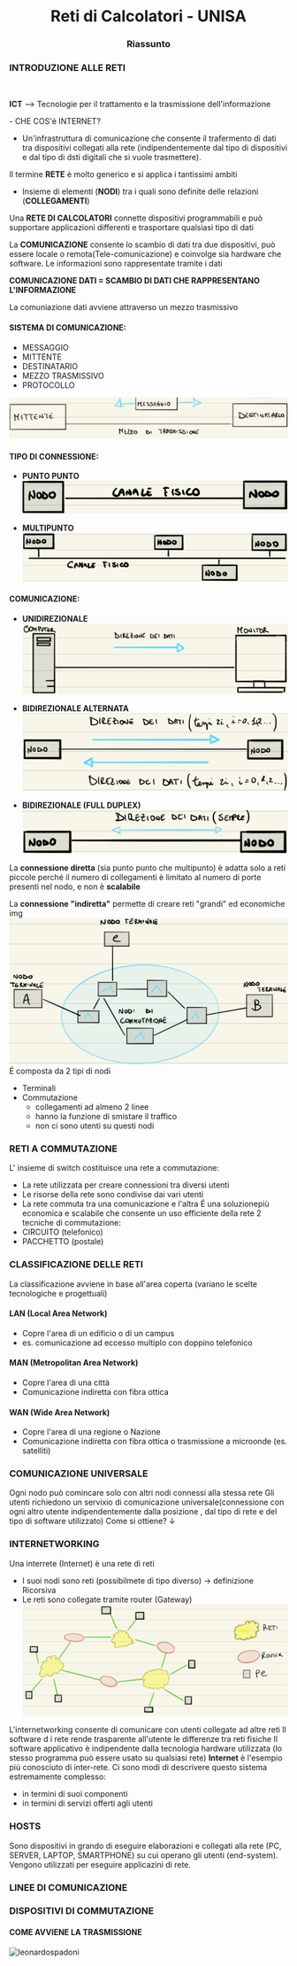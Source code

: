 <h1 align="center">Reti di Calcolatori - UNISA</h1>
<h3 align="center">Riassunto</h3>
<h3>INTRODUZIONE ALLE RETI</h3>
<br>

**ICT** --> Tecnologie per il trattamento e la trasmissione dell'informazione

\- CHE COS'é INTERNET?
- Un'infrastruttura di comunicazione che consente il trafermento di dati tra dispositivi collegati alla rete (indipendentemente dal tipo di dispositivi e dal tipo di dsti digitali che si vuole trasmettere).

Il termine **RETE** è molto generico e si applica i tantissimi ambiti
* Insieme di elementi (**NODI**) tra i quali sono definite delle relazioni (**COLLEGAMENTI**)

Una **RETE DI CALCOLATORI** connette dispositivi programmabili e può supportare applicazioni differenti e trasportare qualsiasi tipo di dati

La **COMUNICAZIONE** consente lo scambio di dati tra due dispositivi, può essere locale o remota(Tele-comunicazione) e coinvolge sia hardware che software.
Le informazioni sono rappresentate tramite i dati

**COMUNICAZIONE DATI = SCAMBIO DI DATI CHE RAPPRESENTANO L'INFORMAZIONE** <br>


La comuniazione dati avviene attraverso un mezzo trasmissivo

<h4>SISTEMA DI COMUNICAZIONE:</h4>

* MESSAGGIO
* MITTENTE
* DESTINATARIO
* MEZZO TRASMISSIVO
* PROTOCOLLO

![sistema telecomunicazione](src/sistema_di_comunicazione.png)


<h4>TIPO DI CONNESSIONE:</h4>

* **PUNTO PUNTO**
![punto punto](src/punto-punto.png)

* **MULTIPUNTO**
![ulti punto](src/multi-punto.png)


<h4>COMUNICAZIONE:</h4>

* **UNIDIREZIONALE**
![unidirezionale](src/unidirezionale.png)

* **BIDIREZIONALE ALTERNATA**
![bidirezionale alternata](src/bidirezionale-alternata.png)

* **BIDIREZIONALE (FULL DUPLEX)**
![bidirezionale](src/bidirezionale.png)

La **connessione diretta** (sia punto punto che multipunto) è adatta solo a reti piccole perché il numero di collegamenti è limitato al numero di porte presenti nel nodo, e non è **scalabile**

La **connessione "indiretta"** permette di creare reti "grandi" ed economiche
img
![nodi di commutazione](src/nodi-commutazione.png)
É composta da 2 tipi di nodi
* Terminali
* Commutazione
	* collegamenti ad almeno 2 linee
	* hanno la funzione di smistare il traffico
	* non ci sono utenti su questi nodi


<h3>RETI A COMMUTAZIONE</h3>

L' insieme di switch costituisce una rete a commutazione:
* La rete utilizzata per creare connessioni tra diversi utenti
* Le risorse della rete sono condivise dai vari utenti
* La rete commuta tra una comunicazione e l'altra
É una soluzionepiù economica e scalabile che consente un uso efficiente della rete
2 tecniche di commutazione:
* CIRCUITO (telefonico)
* PACCHETTO (postale)

<h3>CLASSIFICAZIONE DELLE RETI</h3>
La classificazione avviene in base all'area coperta (variano le scelte tecnologiche e progettuali)

<h4>LAN (Local Area Network)</h4>

* Copre l'area di un edificio o di un campus
* es. comunicazione ad eccesso multiplo con doppino telefonico

<h4>MAN (Metropolitan Area Network)</h4>

* Copre l'area di una città
* Comunicazione indiretta con fibra ottica

<h4>WAN (Wide Area Network)</h4>

* Copre l'area di una regione o Nazione
* Comunicazione indiretta con fibra ottica o trasmissione a microonde (es. satelliti)




<h3>COMUNICAZIONE UNIVERSALE</h3>
Ogni nodo può comincare solo con altri nodi connessi alla stessa rete
Gli utenti richiedono un servixio di comunicazione universale(connessione con ogni altro utente indipendentemente dalla posizione , dal tipo di rete e del tipo di software utilizzato)
Come si ottiene? ↓

<h3>INTERNETWORKING</h3>
Una interrete (Internet) è una rete di reti

* I suoi nodi sono reti (possibilmete di tipo diverso) -> definizione Ricorsiva
* Le reti sono collegate tramite router (Gateway)
![internetworking](src/internetworking.png)



L'internetworking consente di comunicare con utenti collegate ad altre reti
Il software d i rete rende trasparente all'utente le differenze tra reti fisiche
Il software applicativo è indipendente dalla tecnologia hardware utilizzata (lo stesso programma può essere usato su qualsiasi rete)
**Internet** è l'esempio più conosciuto di inter-rete. Ci sono modi di descrivere questo sistema estremamente complesso:
+ in termini di suoi componenti
+ in termini di servizi offerti agli utenti



<h3>HOSTS</h3>
Sono dispositivi in grando di eseguire elaborazioni e collegati alla rete (PC, SERVER, LAPTOP, SMARTPHONE) su cui operano gli utenti (end-system). Vengono utilizzati per eseguire applicazini di rete.


<h3>LINEE DI COMUNICAZIONE</H3>


<h3>DISPOSITIVI DI COMMUTAZIONE</H3>


<h4>COME AVVIENE LA TRASMISSIONE</H4>





<a href="https://www.buymeacoffee.com/leonardospadoni"> <img align="left" src="https://cdn.buymeacoffee.com/buttons/v2/default-yellow.png" height="50" width="210" alt="leonardospadoni" /></a></p><br><br>
